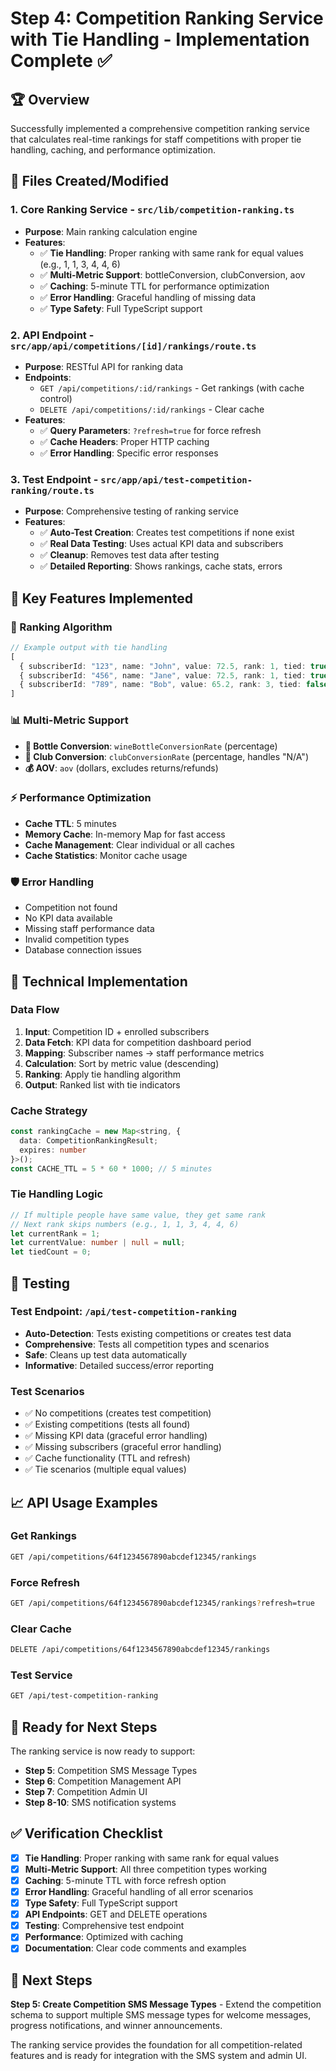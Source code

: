 # Step 4: Competition Ranking Service with Tie Handling - Implementation Complete ✅

## 🏆 Overview

Successfully implemented a comprehensive competition ranking service that calculates real-time rankings for staff competitions with proper tie handling, caching, and performance optimization.

## 📁 Files Created/Modified

### 1. **Core Ranking Service** - `src/lib/competition-ranking.ts`
- **Purpose**: Main ranking calculation engine
- **Features**:
  - ✅ **Tie Handling**: Proper ranking with same rank for equal values (e.g., 1, 1, 3, 4, 4, 6)
  - ✅ **Multi-Metric Support**: bottleConversion, clubConversion, aov
  - ✅ **Caching**: 5-minute TTL for performance optimization
  - ✅ **Error Handling**: Graceful handling of missing data
  - ✅ **Type Safety**: Full TypeScript support

### 2. **API Endpoint** - `src/app/api/competitions/[id]/rankings/route.ts`
- **Purpose**: RESTful API for ranking data
- **Endpoints**:
  - `GET /api/competitions/:id/rankings` - Get rankings (with cache control)
  - `DELETE /api/competitions/:id/rankings` - Clear cache
- **Features**:
  - ✅ **Query Parameters**: `?refresh=true` for force refresh
  - ✅ **Cache Headers**: Proper HTTP caching
  - ✅ **Error Handling**: Specific error responses

### 3. **Test Endpoint** - `src/app/api/test-competition-ranking/route.ts`
- **Purpose**: Comprehensive testing of ranking service
- **Features**:
  - ✅ **Auto-Test Creation**: Creates test competitions if none exist
  - ✅ **Real Data Testing**: Uses actual KPI data and subscribers
  - ✅ **Cleanup**: Removes test data after testing
  - ✅ **Detailed Reporting**: Shows rankings, cache stats, errors

## 🎯 Key Features Implemented

### **🏅 Ranking Algorithm**
```typescript
// Example output with tie handling
[
  { subscriberId: "123", name: "John", value: 72.5, rank: 1, tied: true },
  { subscriberId: "456", name: "Jane", value: 72.5, rank: 1, tied: true },
  { subscriberId: "789", name: "Bob", value: 65.2, rank: 3, tied: false }
]
```

### **📊 Multi-Metric Support**
- **🍷 Bottle Conversion**: `wineBottleConversionRate` (percentage)
- **👥 Club Conversion**: `clubConversionRate` (percentage, handles "N/A")
- **💰 AOV**: `aov` (dollars, excludes returns/refunds)

### **⚡ Performance Optimization**
- **Cache TTL**: 5 minutes
- **Memory Cache**: In-memory Map for fast access
- **Cache Management**: Clear individual or all caches
- **Cache Statistics**: Monitor cache usage

### **🛡️ Error Handling**
- Competition not found
- No KPI data available
- Missing staff performance data
- Invalid competition types
- Database connection issues

## 🔧 Technical Implementation

### **Data Flow**
1. **Input**: Competition ID + enrolled subscribers
2. **Data Fetch**: KPI data for competition dashboard period
3. **Mapping**: Subscriber names → staff performance metrics
4. **Calculation**: Sort by metric value (descending)
5. **Ranking**: Apply tie handling algorithm
6. **Output**: Ranked list with tie indicators

### **Cache Strategy**
```typescript
const rankingCache = new Map<string, { 
  data: CompetitionRankingResult; 
  expires: number 
}>();
const CACHE_TTL = 5 * 60 * 1000; // 5 minutes
```

### **Tie Handling Logic**
```typescript
// If multiple people have same value, they get same rank
// Next rank skips numbers (e.g., 1, 1, 3, 4, 4, 6)
let currentRank = 1;
let currentValue: number | null = null;
let tiedCount = 0;
```

## 🧪 Testing

### **Test Endpoint**: `/api/test-competition-ranking`
- **Auto-Detection**: Tests existing competitions or creates test data
- **Comprehensive**: Tests all competition types and scenarios
- **Safe**: Cleans up test data automatically
- **Informative**: Detailed success/error reporting

### **Test Scenarios**
- ✅ No competitions (creates test competition)
- ✅ Existing competitions (tests all found)
- ✅ Missing KPI data (graceful error handling)
- ✅ Missing subscribers (graceful error handling)
- ✅ Cache functionality (TTL and refresh)
- ✅ Tie scenarios (multiple equal values)

## 📈 API Usage Examples

### **Get Rankings**
```bash
GET /api/competitions/64f1234567890abcdef12345/rankings
```

### **Force Refresh**
```bash
GET /api/competitions/64f1234567890abcdef12345/rankings?refresh=true
```

### **Clear Cache**
```bash
DELETE /api/competitions/64f1234567890abcdef12345/rankings
```

### **Test Service**
```bash
GET /api/test-competition-ranking
```

## 🎯 Ready for Next Steps

The ranking service is now ready to support:
- **Step 5**: Competition SMS Message Types
- **Step 6**: Competition Management API
- **Step 7**: Competition Admin UI
- **Step 8-10**: SMS notification systems

## ✅ Verification Checklist

- [x] **Tie Handling**: Proper ranking with same rank for equal values
- [x] **Multi-Metric Support**: All three competition types working
- [x] **Caching**: 5-minute TTL with force refresh option
- [x] **Error Handling**: Graceful handling of all error scenarios
- [x] **Type Safety**: Full TypeScript support
- [x] **API Endpoints**: GET and DELETE operations
- [x] **Testing**: Comprehensive test endpoint
- [x] **Performance**: Optimized with caching
- [x] **Documentation**: Clear code comments and examples

## 🚀 Next Steps

**Step 5: Create Competition SMS Message Types** - Extend the competition schema to support multiple SMS message types for welcome messages, progress notifications, and winner announcements.

The ranking service provides the foundation for all competition-related features and is ready for integration with the SMS system and admin UI. 